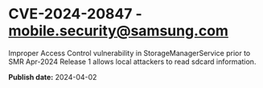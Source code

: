 # CVE-2024-20847 - mobile.security@samsung.com

Improper Access Control vulnerability in StorageManagerService prior to SMR Apr-2024 Release 1 allows local attackers to read sdcard information.

**Publish date:** 2024-04-02
